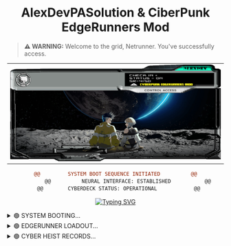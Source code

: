 <div align="center">
  
<!-- Welcome Banner -->
# AlexDevPASolution & CiberPunk EdgeRunners Mod
  
</div>

> **⚠️ WARNING:**
> Welcome to the grid, Netrunner. You've successfully access. 

<!-- Home Header -->
<div align="center">
  <table width="100%">
    <tr>
      <td>
        <img src="assets/header_animated1 (1) (1).png">
      </td>
    </tr>
  </table>
</div>
<div align="center">
  
  ```diff
  @@         SYSTEM BOOT SEQUENCE INITIATED          @@
          @@          NEURAL INTERFACE: ESTABLISHED           @@
    @@        CYBERDECK STATUS: OPERATIONAL            @@
  ```

[![Typing SVG](https://readme-typing-svg.herokuapp.com?font=Share+Tech+Mono&size=25&duration=4000&pause=1000&color=00E0FF&center=true&vCenter=true&random=false&width=980&lines=NETRUNNER+STATUS%3A+ONLINE;EXECUTING+NEURAL+PROTOCOLS...;REALITY+DISTORTION+FIELD+ACTIVATED)](https://git.io/typing-svg)

</div>
<details>
<!-- About me Section -->
<summary>🟢 SYSTEM BOOTING...</summary>

## System Status

```diff
+ CONNECTION_STATUS: ACTIVE
+ PING: 23ms
+ ENCRYPTION: ENABLED
```
  
<div align="center">
  <table width="100%">
    <tr>
<!-- Primera columna (izquierda) -->
      <td>
        <img src="assets/texto_izq.png">
      </td>
<!-- Segunda columna (derecha) -->
      <td align="center">
        <div style="background: rgba(115, 71, 199, 0.42); border-radius: 15px;">
          <img src="assets/IMGDer.png">
        </div>
      </td>
    </tr>
  </table>
</div>
</details>
<details>
<!-- Skills Section -->
<summary>🟢 EDGERUNNER LOADOUT...</summary>

##  Cyberware Modules (Skills)

<div style="background: blue;">
  <table>
    <tr>
      <td align="center"><img src="https://cdn.jsdelivr.net/gh/devicons/devicon@latest/icons/windows11/windows11-original.svg" width="50"><br>Windows</td>
      <td align="center"><img src="https://cdn.jsdelivr.net/gh/devicons/devicon@latest/icons/apple/apple-original.svg" width="50"><br>Apple</td>
      <td align="center"><img src="https://cdn.jsdelivr.net/gh/devicons/devicon@latest/icons/ubuntu/ubuntu-original.svg" width="50"><br>Ubuntu</td>
      <td align="center"><img src="https://cdn.jsdelivr.net/gh/devicons/devicon@latest/icons/android/android-original.svg" width="50"><br>Android</td>
      <td align="center"><img src="https://cdn.jsdelivr.net/gh/devicons/devicon@latest/icons/androidstudio/androidstudio-original.svg" width="50"><br>AndroidStudio</td>
      <td align="center"><img src="https://cdn.jsdelivr.net/gh/devicons/devicon@latest/icons/vscode/vscode-original.svg" width="50"><br>VSCode</td>
      <td align="center"><img src="https://cdn.jsdelivr.net/gh/devicons/devicon/icons/git/git-original.svg" width="50"><br>Git</td>
      <td align="center"><img src="https://cdn.jsdelivr.net/gh/devicons/devicon@latest/icons/github/github-original.svg" width="50"><br>GitHub</td>
      <td align="center"><img src="https://cdn.jsdelivr.net/gh/devicons/devicon@latest/icons/mysql/mysql-original.svg" width="50"><br>MySQL</td>
      <td align="center"><img src="https://cdn.jsdelivr.net/gh/devicons/devicon@latest/icons/powershell/powershell-original.svg" width="50"><br>Powershell</td>
      <td align="center"><img src="https://cdn.jsdelivr.net/gh/devicons/devicon@latest/icons/bash/bash-original.svg" width="50"><br>Bash</td>
    </tr>
    <tr>
      <td align="center"><img src="https://cdn.jsdelivr.net/npm/simple-icons/icons/jirasoftware.svg" width="50"><br>Jira Software</td>
      <td align="center"><img src="https://cdn.jsdelivr.net/npm/simple-icons@latest/icons/autodesk.svg" width="50"><br>AutoDesk</td>
      <td align="center"><img src="https://cdn.jsdelivr.net/gh/devicons/devicon@latest/icons/markdown/markdown-original.svg" width="50"><br>Markdown</td>
      <td align="center"><img src="https://cdn.jsdelivr.net/gh/devicons/devicon/icons/javascript/javascript-original.svg" width="50"><br>JavaScript</td>
      <td align="center"><img src="https://cdn.jsdelivr.net/gh/devicons/devicon/icons/python/python-original.svg" width="50"><br>Python</td>
      <td align="center"><img src="https://cdn.jsdelivr.net/gh/devicons/devicon/icons/react/react-original.svg" width="50"><br>React</td>
    </tr>
  </table> 
</div>
</details>
<details>
<!-- Projects Section -->
<summary>🟢 CYBER HEIST RECORDS...</summary>

## FEATURED OPERATIONS
  
<div>
</div>
</details>





